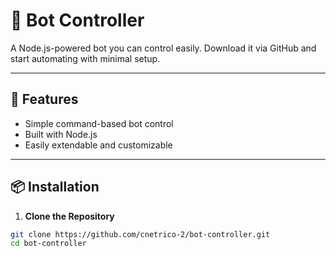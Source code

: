 # 🤖 Bot Controller

A Node.js-powered bot you can control easily. Download it via GitHub and start automating with minimal setup.

---

## 🚀 Features

- Simple command-based bot control
- Built with Node.js
- Easily extendable and customizable

---

## 📦 Installation

1. **Clone the Repository**

```bash
git clone https://github.com/cnetrico-2/bot-controller.git
cd bot-controller


 
